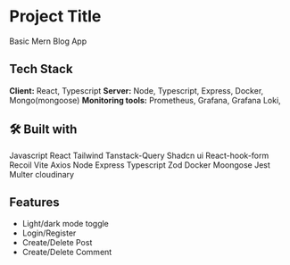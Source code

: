# Project Title
Basic Mern Blog App

## Tech Stack

**Client:** React, Typescript
**Server:** Node, Typescript, Express, Docker, Mongo(mongoose)
**Monitoring tools:** Prometheus, Grafana, Grafana Loki,

## 🛠 Built with
Javascript
React
Tailwind 
Tanstack-Query
Shadcn ui
React-hook-form
Recoil
Vite
Axios
Node
Express 
Typescript
Zod
Docker
Moongose
Jest
Multer
cloudinary

## Features

- Light/dark mode toggle
- Login/Register
- Create/Delete Post
- Create/Delete Comment
